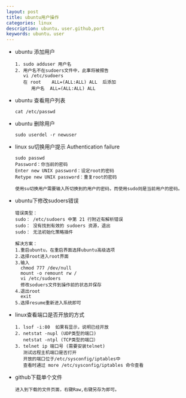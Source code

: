 ```yaml
---
layout: post
title: ubuntu用户操作
categories: linux
description: ubuntu，user.github,port
keywords: ubuntu，user
---
```


- ubuntu 添加用户

  ```
  1. sudo adduser 用户名
  2. 用户名不在sudoers文件中，此事将被报告
     vi /etc/sudoers 
     在 root    ALL=(ALL:ALL) ALL  后添加
        用户名  ALL=(ALL:ALL) ALL
  ```

- ubuntu 查看用户列表

  ```
  cat /etc/passwd
  ```

- ubuntu 删除用户

  ```
  sudo userdel -r newuser
  ```
  
- linux su切换用户提示 Authentication failure

  ```
  sudo passwd 
  Password：你当前的密码 
  Enter new UNIX password：设定root的密码 
  Retype new UNIX password：重复root的密码 
  
  使用su切换用户需要输入所切换到的用户的密码，而使用sudo则是当前用户的密码。
  ```
  
- ubuntu下修改sudoers错误

  ```
  错误类型：
  sudo： /etc/sudoers 中第 21 行附近有解析错误 
  sudo： 没有找到有效的 sudoers 资源，退出 
  sudo： 无法初始化策略插件
  
  解决方案：
  1.重启ubuntu，在重启界面选择ubuntu高级选项 
  2.选择root进入root界面 
  3.输入
    chmod 777 /dev/null 
    mount -o remount rw /
    vi /etc/sudoers
    修改soduers文件到操作前的状态并保存 
  4.退出root
    exit
  5.选择resume重新进入系统即可
  
  ```

- linux查看端口是否开放的方式

  ```
  1. lsof -i:80  如果有显示，说明已经开放
  2. netstat -nupl (UDP类型的端口)
     netstat -ntpl (TCP类型的端口）
  3. telnet ip 端口号 (需要安装telnet)
     测试远程主机端口是否打开
     开放的端口位于/etc/sysconfig/iptables中
     查看时通过 more /etc/sysconfig/iptables 命令查看
  ```

- github下载单个文件

  ```
  进入到下载的文件页面，右键Raw,右键另存为即可。
  ```
